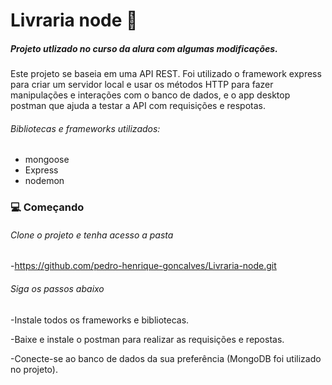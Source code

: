 # Livraria node :book:

##### Projeto utlizado no curso da alura com algumas modificações.

Este projeto se baseia em uma API REST. Foi utilizado o framework express para criar um servidor local e usar os métodos HTTP para fazer manipulações e interações com o banco de dados, e o app desktop postman que ajuda a testar a API com requisições e respotas.

###### Bibliotecas e frameworks utilizados:
- mongoose
- Express
- nodemon

### :computer: Começando

###### Clone o projeto e tenha acesso a pasta

-https://github.com/pedro-henrique-goncalves/Livraria-node.git

###### Siga os passos abaixo
-Instale todos os frameworks e bibliotecas.

-Baixe e instale o postman para realizar as requisições e repostas.

-Conecte-se ao banco de dados da sua preferência (MongoDB foi utilizado no projeto).

